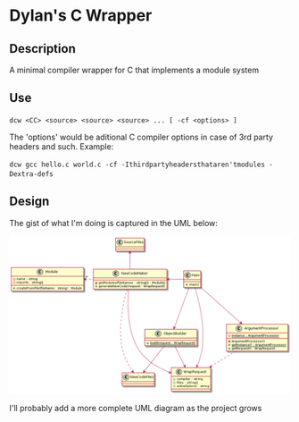 # Dylan's C Wrapper

## Description

A minimal compiler wrapper for C that implements a module system

## Use

`dcw <CC> <source> <source> <source> ... [ -cf <options> ]`

The 'options' would be aditional C compiler options in case of 3rd party headers and such. Example:

`dcw gcc hello.c world.c -cf -Ithirdpartyheadersthataren'tmodules -Dextra-defs`

## Design

The gist of what I'm doing is captured in the UML below:

![project uml](./images/design1.png)

I'll probably add a more complete UML diagram as the project grows
